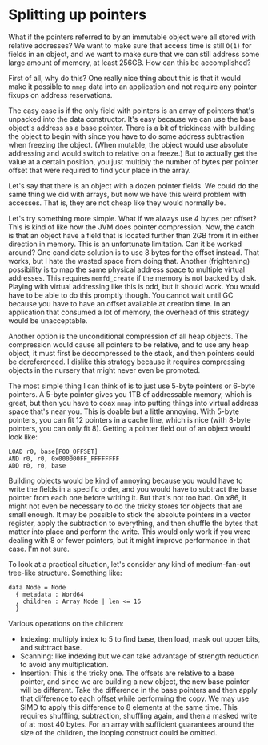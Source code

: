 # Splitting up pointers

What if the pointers referred to by an immutable object were all stored with
relative addresses? We want to make sure that access time is still `O(1)`
for fields in an object, and we want to make sure that we can still
address some large amount of memory, at least 256GB. How can this
be accomplished?

First of all, why do this? One really nice thing about this is that it
would make it possible to `mmap` data into an application and not require
any pointer fixups on address reservations.

The easy case is if the only field with pointers is an array of pointers
that's unpacked into the data constructor. It's easy because we can use
the base object's address as a base pointer. There is a bit of trickiness
with building the object to begin with since you have to do some address
subtraction when freezing the object. (When mutable, the object would
use absolute addressing and would switch to relative on a freeze.) But
to actually get the value at a certain position, you just multiply the
number of bytes per pointer offset that were required to find your place
in the array.

Let's say that there is an object with a dozen pointer fields. We could
do the same thing we did with arrays, but now we have this weird problem
with accesses. That is, they are not cheap like they would normally be.

Let's try something more simple. What if we always use 4 bytes per offset?
This is kind of like how the JVM does pointer compression. Now, the catch
is that an object have a field that is located further than 2GB from it in
either direction in memory. This is an unfortunate limitation. Can it be
worked around? One candidate solution is to use 8 bytes for the offset
instead. That works, but I hate the wasted space from doing that. Another
(frightening) possibility is to map the same physical address space to
multiple virtual addresses. This requires `memfd_create` if the memory
is not backed by disk. Playing with virtual addressing like this is odd,
but it should work. You would have to be able to do this promptly though.
You cannot wait until GC because you have to have an offset available
at creation time. In an application that consumed a lot of memory, the
overhead of this strategy would be unacceptable.

Another option is the unconditional compression of all heap objects.
The compression would cause all pointers to be relative, and to use
any heap object, it must first be decompressed to the stack, and then
pointers could be dereferenced. I dislike this strategy because it
requires compressing objects in the nursery that might never even be
promoted.

The most simple thing I can think of is to just use 5-byte pointers
or 6-byte pointers. A 5-byte pointer gives you 1TB of addressable
memory, which is great, but then you have to coax `mmap` into
putting things into virtual address space that's near you. This
is doable but a little annoying. With 5-byte pointers, you can
fit 12 pointers in a cache line, which is nice (with 8-byte pointers,
you can only fit 8). Getting a pointer field out of an object would
look like:

    LOAD r0, base[FOO_OFFSET]
    AND r0, r0, 0x000000FF_FFFFFFFF
    ADD r0, r0, base

Building objects would be kind of annoying because you would have to
write the fields in a specific order, and you would have to subtract
the base pointer from each one before writing it. But that's not
too bad. On x86, it might not even be necessary to do the tricky
stores for objects that are small enough. It may be possible to
stick the absolute pointers in a vector register, apply the subtraction
to everything, and then shuffle the bytes that matter into place
and perform the write. This would only work if you were dealing with
8 or fewer pointers, but it might improve performance in that case.
I'm not sure.

To look at a practical situation, let's consider any kind of medium-fan-out
tree-like structure. Something like:

    data Node = Node
      { metadata : Word64
      , children : Array Node | len <= 16
      }

Various operations on the children:

* Indexing: multiply index to 5 to find base, then load, mask out upper
  bits, and subtract base.
* Scanning: like indexing but we can take advantage of strength reduction
  to avoid any multiplication.
* Insertion: This is the tricky one. The offsets are relative to a base
  pointer, and since we are building a new object, the new base pointer
  will be different. Take the difference in the base pointers and then
  apply that difference to each offset while performing the copy. We may
  use SIMD to apply this difference to 8 elements at the same time. This
  requires shuffling, subtraction, shuffling again, and then a masked write
  of at most 40 bytes. For an array with sufficient guarantees around the
  size of the children, the looping construct could be omitted.
